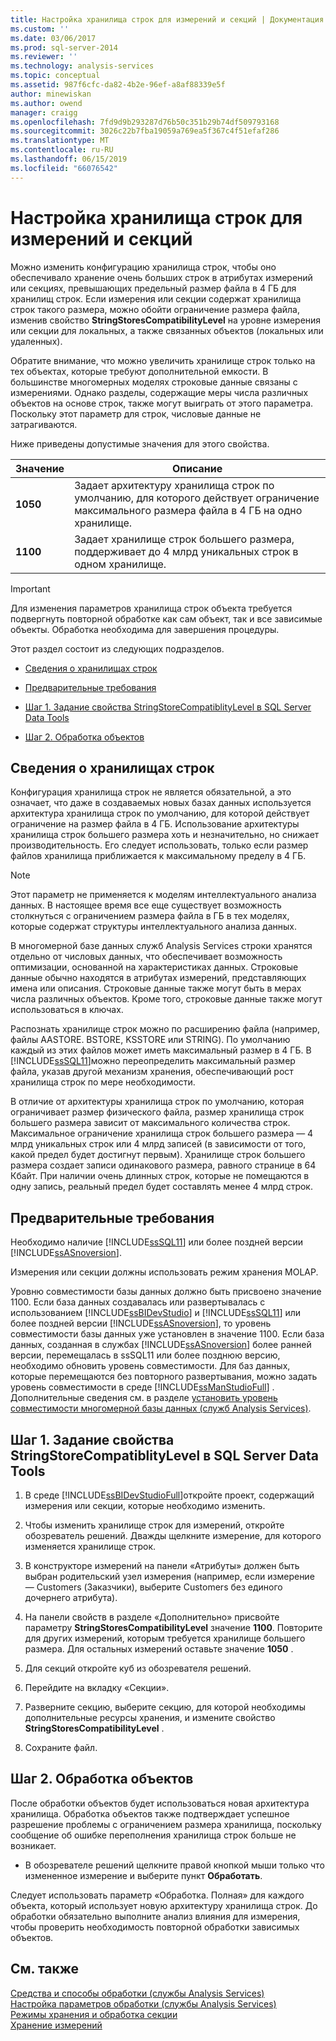 ```yaml
---
title: Настройка хранилища строк для измерений и секций | Документация Майкрософт
ms.custom: ''
ms.date: 03/06/2017
ms.prod: sql-server-2014
ms.reviewer: ''
ms.technology: analysis-services
ms.topic: conceptual
ms.assetid: 987f6cfc-da82-4b2e-96ef-a8af88339e5f
author: minewiskan
ms.author: owend
manager: craigg
ms.openlocfilehash: 7fd9d9b293287d76b50c351b29b74df509793168
ms.sourcegitcommit: 3026c22b7fba19059a769ea5f367c4f51efaf286
ms.translationtype: MT
ms.contentlocale: ru-RU
ms.lasthandoff: 06/15/2019
ms.locfileid: "66076542"
---
```

# <a name="configure-string-storage-for-dimensions-and-partitions"></a>Настройка хранилища строк для измерений и секций
  Можно изменить конфигурацию хранилища строк, чтобы оно обеспечивало хранение очень больших строк в атрибутах измерений или секциях, превышающих предельный размер файла в 4 ГБ для хранилищ строк. Если измерения или секции содержат хранилища строк такого размера, можно обойти ограничение размера файла, изменив свойство **StringStoresCompatibilityLevel** на уровне измерения или секции для локальных, а также связанных объектов (локальных или удаленных).  
  
 Обратите внимание, что можно увеличить хранилище строк только на тех объектах, которые требуют дополнительной емкости. В большинстве многомерных моделях строковые данные связаны с измерениями. Однако разделы, содержащие меры числа различных объектов на основе строк, также могут выиграть от этого параметра. Поскольку этот параметр для строк, числовые данные не затрагиваются.  
  
 Ниже приведены допустимые значения для этого свойства.  
  
|Значение|Описание|  
|-----------|-----------------|  
|**1050**|Задает архитектуру хранилища строк по умолчанию, для которого действует ограничение максимального размера файла в 4 ГБ на одно хранилище.|  
|**1100**|Задает хранилище строк большего размера, поддерживает до 4 млрд уникальных строк в одном хранилище.|  
  
> [!IMPORTANT]  
>  Для изменения параметров хранилища строк объекта требуется подвергнуть повторной обработке как сам объект, так и все зависимые объекты. Обработка необходима для завершения процедуры.  
  
 Этот раздел состоит из следующих подразделов.  
  
-   [Сведения о хранилищах строк](#bkmk_background)  
  
-   [Предварительные требования](#bkmk_prereq)  
  
-   [Шаг 1. Задание свойства StringStoreCompatiblityLevel в SQL Server Data Tools](#bkmk_step1)  
  
-   [Шаг 2. Обработка объектов](#bkmk_step2)  
  
##  <a name="bkmk_background"></a> Сведения о хранилищах строк  
 Конфигурация хранилища строк не является обязательной, а это означает, что даже в создаваемых новых базах данных используется архитектура хранилища строк по умолчанию, для которой действует ограничение на размер файла в 4 ГБ. Использование архитектуры хранилища строк большего размера хоть и незначительно, но снижает производительность. Его следует использовать, только если размер файлов хранилища приближается к максимальному пределу в 4 ГБ.  
  
> [!NOTE]  
>  Этот параметр не применяется к моделям интеллектуального анализа данных. В настоящее время все еще существует возможность столкнуться с ограничением размера файла в ГБ в тех моделях, которые содержат структуры интеллектуального анализа данных.  
  
 В многомерной базе данных служб Analysis Services строки хранятся отдельно от числовых данных, что обеспечивает возможность оптимизации, основанной на характеристиках данных. Строковые данные обычно находятся в атрибутах измерений, представляющих имена или описания. Строковые данные также могут быть в мерах числа различных объектов. Кроме того, строковые данные также могут использоваться в ключах.  
  
 Распознать хранилище строк можно по расширению файла (например, файлы AASTORE. BSTORE, KSSTORE или STRING). По умолчанию каждый из этих файлов может иметь максимальный размер в 4 ГБ. В [!INCLUDE[ssSQL11](../../includes/sssql11-md.md)]можно переопределить максимальный размер файла, указав другой механизм хранения, обеспечивающий рост хранилища строк по мере необходимости.  
  
 В отличие от архитектуры хранилища строк по умолчанию, которая ограничивает размер физического файла, размер хранилища строк большего размера зависит от максимального количества строк. Максимальное ограничение хранилища строк большего размера — 4 млрд уникальных строк или 4 млрд записей (в зависимости от того, какой предел будет достигнут первым). Хранилище строк большего размера создает записи одинакового размера, равного странице в 64 Кбайт. При наличии очень длинных строк, которые не помещаются в одну запись, реальный предел будет составлять менее 4 млрд строк.  
  
##  <a name="bkmk_prereq"></a> Предварительные требования  
 Необходимо наличие [!INCLUDE[ssSQL11](../../includes/sssql11-md.md)] или более поздней версии [!INCLUDE[ssASnoversion](../../includes/ssasnoversion-md.md)].  
  
 Измерения или секции должны использовать режим хранения MOLAP.  
  
 Уровню совместимости базы данных должно быть присвоено значение 1100. Если база данных создавалась или развертывалась с использованием [!INCLUDE[ssBIDevStudio](../../includes/ssbidevstudio-md.md)] и [!INCLUDE[ssSQL11](../../includes/sssql11-md.md)] или более поздней версии [!INCLUDE[ssASnoversion](../../includes/ssasnoversion-md.md)], то уровень совместимости базы данных уже установлен в значение 1100. Если база данных, созданная в службах [!INCLUDE[ssASnoversion](../../includes/ssasnoversion-md.md)] более ранней версии, перемещалась в ssSQL11 или более позднюю версию, необходимо обновить уровень совместимости. Для баз данных, которые перемещаются без повторного развертывания, можно задать уровень совместимости в среде [!INCLUDE[ssManStudioFull](../../includes/ssmanstudiofull-md.md)] . Дополнительные сведения см. в разделе [установить уровень совместимости многомерной базы данных &#40;служб Analysis Services&#41;](compatibility-level-of-a-multidimensional-database-analysis-services.md).  
  
##  <a name="bkmk_step1"></a> Шаг 1. Задание свойства StringStoreCompatiblityLevel в SQL Server Data Tools  
  
1.  В среде [!INCLUDE[ssBIDevStudioFull](../../includes/ssbidevstudiofull-md.md)]откройте проект, содержащий измерения или секции, которые необходимо изменить.  
  
2.  Чтобы изменить хранилище строк для измерений, откройте обозреватель решений. Дважды щелкните измерение, для которого изменяется хранилище строк.  
  
3.  В конструкторе измерений на панели «Атрибуты» должен быть выбран родительский узел измерения (например, если измерение — Customers (Заказчики), выберите Customers без единого дочернего атрибута).  
  
4.  На панели свойств в разделе «Дополнительно» присвойте параметру **StringStoresCompatibilityLevel** значение **1100**. Повторите для других измерений, которым требуется хранилище большего размера. Для остальных измерений оставьте значение **1050** .  
  
5.  Для секций откройте куб из обозревателя решений.  
  
6.  Перейдите на вкладку «Секции».  
  
7.  Разверните секцию, выберите секцию, для которой необходимы дополнительные ресурсы хранения, и измените свойство **StringStoresCompatibilityLevel** .  
  
8.  Сохраните файл.  
  
##  <a name="bkmk_step2"></a> Шаг 2. Обработка объектов  
 После обработки объектов будет использоваться новая архитектура хранилища. Обработка объектов также подтверждает успешное разрешение проблемы с ограничением размера хранилища, поскольку сообщение об ошибке переполнения хранилища строк больше не возникает.  
  
-   В обозревателе решений щелкните правой кнопкой мыши только что измененное измерение и выберите пункт **Обработать**.  
  
 Следует использовать параметр «Обработка. Полная» для каждого объекта, который использует новую архитектуру хранилища строк. До обработки обязательно выполните анализ влияния для измерения, чтобы проверить необходимость повторной обработки зависимых объектов.  
  
## <a name="see-also"></a>См. также  
 [Средства и способы обработки (службы Analysis Services)](tools-and-approaches-for-processing-analysis-services.md)   
 [Настройка параметров обработки (службы Analysis Services)](processing-options-and-settings-analysis-services.md)   
 [Режимы хранения и обработка секции](../multidimensional-models-olap-logical-cube-objects/partitions-partition-storage-modes-and-processing.md)   
 [Хранение измерений](../multidimensional-models-olap-logical-dimension-objects/dimensions-storage.md)  
  
  
